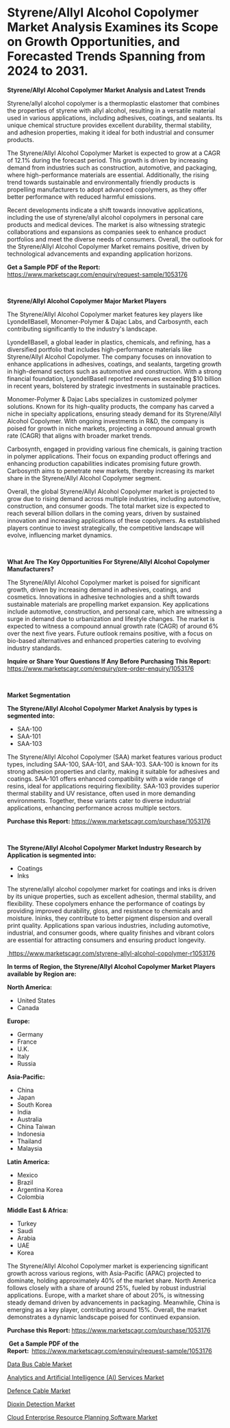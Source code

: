<p><h1>Styrene/Allyl Alcohol Copolymer Market Analysis Examines its Scope on Growth Opportunities, and Forecasted Trends Spanning from 2024 to 2031.</h1></p><p><strong>Styrene/Allyl Alcohol Copolymer Market Analysis and Latest Trends</strong></p>
<p><p>Styrene/allyl alcohol copolymer is a thermoplastic elastomer that combines the properties of styrene with allyl alcohol, resulting in a versatile material used in various applications, including adhesives, coatings, and sealants. Its unique chemical structure provides excellent durability, thermal stability, and adhesion properties, making it ideal for both industrial and consumer products.</p><p>The Styrene/Allyl Alcohol Copolymer Market is expected to grow at a CAGR of 12.1% during the forecast period. This growth is driven by increasing demand from industries such as construction, automotive, and packaging, where high-performance materials are essential. Additionally, the rising trend towards sustainable and environmentally friendly products is propelling manufacturers to adopt advanced copolymers, as they offer better performance with reduced harmful emissions.</p><p>Recent developments indicate a shift towards innovative applications, including the use of styrene/allyl alcohol copolymers in personal care products and medical devices. The market is also witnessing strategic collaborations and expansions as companies seek to enhance product portfolios and meet the diverse needs of consumers. Overall, the outlook for the Styrene/Allyl Alcohol Copolymer Market remains positive, driven by technological advancements and expanding application horizons.</p></p>
<p><strong>Get a Sample PDF of the Report:&nbsp;</strong> <a href="https://www.marketscagr.com/enquiry/request-sample/1053176?utm_campaign=1126&utm_medium=2&utm_source=Github&utm_content=ia&utm_term=07122024&utm_id=styreneallyl-alcohol-copolymer">https://www.marketscagr.com/enquiry/request-sample/1053176</a></p>
<p>&nbsp;</p>
<p><strong>Styrene/Allyl Alcohol Copolymer Major Market Players</strong></p>
<p><p>The Styrene/Allyl Alcohol Copolymer market features key players like LyondellBasell, Monomer-Polymer & Dajac Labs, and Carbosynth, each contributing significantly to the industry's landscape.</p><p>LyondellBasell, a global leader in plastics, chemicals, and refining, has a diversified portfolio that includes high-performance materials like Styrene/Allyl Alcohol Copolymer. The company focuses on innovation to enhance applications in adhesives, coatings, and sealants, targeting growth in high-demand sectors such as automotive and construction. With a strong financial foundation, LyondellBasell reported revenues exceeding $10 billion in recent years, bolstered by strategic investments in sustainable practices.</p><p>Monomer-Polymer & Dajac Labs specializes in customized polymer solutions. Known for its high-quality products, the company has carved a niche in specialty applications, ensuring steady demand for its Styrene/Allyl Alcohol Copolymer. With ongoing investments in R&D, the company is poised for growth in niche markets, projecting a compound annual growth rate (CAGR) that aligns with broader market trends.</p><p>Carbosynth, engaged in providing various fine chemicals, is gaining traction in polymer applications. Their focus on expanding product offerings and enhancing production capabilities indicates promising future growth. Carbosynth aims to penetrate new markets, thereby increasing its market share in the Styrene/Allyl Alcohol Copolymer segment.</p><p>Overall, the global Styrene/Allyl Alcohol Copolymer market is projected to grow due to rising demand across multiple industries, including automotive, construction, and consumer goods. The total market size is expected to reach several billion dollars in the coming years, driven by sustained innovation and increasing applications of these copolymers. As established players continue to invest strategically, the competitive landscape will evolve, influencing market dynamics.</p></p>
<p>&nbsp;</p>
<p><strong>What Are The Key Opportunities For Styrene/Allyl Alcohol Copolymer Manufacturers?</strong></p>
<p><p>The Styrene/Allyl Alcohol Copolymer market is poised for significant growth, driven by increasing demand in adhesives, coatings, and cosmetics. Innovations in adhesive technologies and a shift towards sustainable materials are propelling market expansion. Key applications include automotive, construction, and personal care, which are witnessing a surge in demand due to urbanization and lifestyle changes. The market is expected to witness a compound annual growth rate (CAGR) of around 6% over the next five years. Future outlook remains positive, with a focus on bio-based alternatives and enhanced properties catering to evolving industry standards.</p></p>
<p><strong>Inquire or Share Your Questions If Any Before Purchasing This Report:</strong> <a href="https://www.marketscagr.com/enquiry/pre-order-enquiry/1053176?utm_campaign=1126&utm_medium=2&utm_source=Github&utm_content=ia&utm_term=07122024&utm_id=styreneallyl-alcohol-copolymer">https://www.marketscagr.com/enquiry/pre-order-enquiry/1053176</a></p>
<p>&nbsp;</p>
<p><strong>Market Segmentation</strong></p>
<p><strong>The Styrene/Allyl Alcohol Copolymer Market Analysis by types is segmented into:</strong></p>
<p><ul><li>SAA-100</li><li>SAA-101</li><li>SAA-103</li></ul></p>
<p><p>The Styrene/Allyl Alcohol Copolymer (SAA) market features various product types, including SAA-100, SAA-101, and SAA-103. SAA-100 is known for its strong adhesion properties and clarity, making it suitable for adhesives and coatings. SAA-101 offers enhanced compatibility with a wide range of resins, ideal for applications requiring flexibility. SAA-103 provides superior thermal stability and UV resistance, often used in more demanding environments. Together, these variants cater to diverse industrial applications, enhancing performance across multiple sectors.</p></p>
<p><strong>Purchase this Report:&nbsp;</strong><a href="https://www.marketscagr.com/purchase/1053176?utm_campaign=1126&utm_medium=2&utm_source=Github&utm_content=ia&utm_term=07122024&utm_id=styreneallyl-alcohol-copolymer">https://www.marketscagr.com/purchase/1053176</a></p>
<p>&nbsp;</p>
<p><strong>The Styrene/Allyl Alcohol Copolymer Market Industry Research by Application is segmented into:</strong></p>
<p><ul><li>Coatings</li><li>Inks</li></ul></p>
<p><p>The styrene/allyl alcohol copolymer market for coatings and inks is driven by its unique properties, such as excellent adhesion, thermal stability, and flexibility. These copolymers enhance the performance of coatings by providing improved durability, gloss, and resistance to chemicals and moisture. Ininks, they contribute to better pigment dispersion and overall print quality. Applications span various industries, including automotive, industrial, and consumer goods, where quality finishes and vibrant colors are essential for attracting consumers and ensuring product longevity.</p></p>
<p><a href="https://www.marketscagr.com/styrene-allyl-alcohol-copolymer-r1053176?utm_campaign=1126&utm_medium=2&utm_source=Github&utm_content=ia&utm_term=07122024&utm_id=styreneallyl-alcohol-copolymer">&nbsp;https://www.marketscagr.com/styrene-allyl-alcohol-copolymer-r1053176</a></p>
<p><strong>In terms of Region, the Styrene/Allyl Alcohol Copolymer Market Players available by Region are:</strong></p>
<p>
    <p> <strong> North America: </strong>
        <ul>
            <li>United States</li>
            <li>Canada</li>
        </ul>
        </p> 
    <p> <strong> Europe: </strong>
        <ul>
            <li>Germany</li>
            <li>France</li>
            <li>U.K.</li>
            <li>Italy</li>
            <li>Russia</li>
        </ul>
        </p> 
    <p> <strong> Asia-Pacific: </strong>
        <ul>
            <li>China</li>
            <li>Japan</li>
            <li>South Korea</li>
            <li>India</li>
            <li>Australia</li>
            <li>China Taiwan</li>
            <li>Indonesia</li>
            <li>Thailand</li>
            <li>Malaysia</li>
        </ul>
        </p> 
    <p> <strong> Latin America: </strong>
        <ul>
            <li>Mexico</li>
            <li>Brazil</li>
            <li>Argentina Korea</li>
            <li>Colombia</li>
        </ul>
        </p> 
    <p> <strong> Middle East & Africa: </strong>
        <ul>
            <li>Turkey</li>
            <li>Saudi</li>
            <li>Arabia</li>
            <li>UAE</li>
            <li>Korea</li>
        </ul>
    </p>
    </p>
<p><p>The Styrene/Allyl Alcohol Copolymer market is experiencing significant growth across various regions, with Asia-Pacific (APAC) projected to dominate, holding approximately 40% of the market share. North America follows closely with a share of around 25%, fueled by robust industrial applications. Europe, with a market share of about 20%, is witnessing steady demand driven by advancements in packaging. Meanwhile, China is emerging as a key player, contributing around 15%. Overall, the market demonstrates a dynamic landscape poised for continued expansion.</p></p>
<p><strong>Purchase this Report: </strong><a href="https://www.marketscagr.com/purchase/1053176?utm_campaign=1126&utm_medium=2&utm_source=Github&utm_content=ia&utm_term=07122024&utm_id=styreneallyl-alcohol-copolymer">https://www.marketscagr.com/purchase/1053176</a></p>
<p>&nbsp;<strong>Get a Sample PDF of the Report:&nbsp;&nbsp;</strong><a href="https://www.marketscagr.com/enquiry/request-sample/1053176?utm_campaign=1126&utm_medium=2&utm_source=Github&utm_content=ia&utm_term=07122024&utm_id=styreneallyl-alcohol-copolymer">https://www.marketscagr.com/enquiry/request-sample/1053176</a></p>
<p><strong></strong></p>
<p><p><a href="https://www.linkedin.com/pulse/compreh-proposis-fbaif?utm_campaign=1126&utm_medium=2&utm_source=Github&utm_content=ia&utm_term=07122024&utm_id=styreneallyl-alcohol-copolymer">Data Bus Cable Market</a></p><p><a href="https://issuu.com/reportprime-2/docs/analytics-and-artificial-intelligence-ai-services-?utm_campaign=1126&utm_medium=2&utm_source=Github&utm_content=ia&utm_term=07122024&utm_id=styreneallyl-alcohol-copolymer">Analytics and Artificial Intelligence (AI) Services Market</a></p><p><a href="https://www.linkedin.com/pulse/defence-cable-market-analysis-report-2024-2031-key-players-size-jeuqf?utm_campaign=1126&utm_medium=2&utm_source=Github&utm_content=ia&utm_term=07122024&utm_id=styreneallyl-alcohol-copolymer">Defence Cable Market</a></p><p><a href="https://issuu.com/reportprime-2/docs/dioxin-detection-market-size-2030.pptx?utm_campaign=1126&utm_medium=2&utm_source=Github&utm_content=ia&utm_term=07122024&utm_id=styreneallyl-alcohol-copolymer">Dioxin Detection Market</a></p><p><a href="https://www.linkedin.com/pulse/the-sympatico-insight-9odme?utm_campaign=1126&utm_medium=2&utm_source=Github&utm_content=ia&utm_term=07122024&utm_id=styreneallyl-alcohol-copolymer">Cloud Enterprise Resource Planning Software Market</a></p></p>